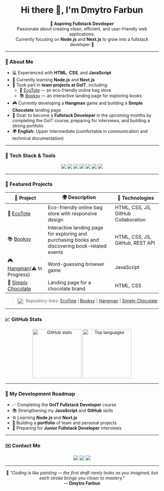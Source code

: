 <h1 align="center">Hi there 👋, I'm Dmytro Farbun</h1>

<p align="center">
  <b>🎯 Aspiring Fullstack Developer</b><br>
  Passionate about creating clean, efficient, and user-friendly web applications.<br>
  Currently focusing on <b>Node.js</b> and <b>Next.js</b> to grow into a fullstack developer 🚀
</p>

---

### 👤 About Me
- 💻 Experienced with **HTML**, **CSS**, and **JavaScript**  
- 🌱 Currently learning **Node.js** and **Next.js**  
- 👥 Took part in **team projects at GoIT**, including:  
  - 👜 [EcoTote](https://diamond-foxua.github.io/ecotote/) — an eco-friendly online bag store  
  - 📚 [Booksy](https://diamond-foxua.github.io/codeV1be-js/) — an interactive landing page for exploring books  
- 🎮 Currently developing a **Hangman** game and building a **Simple Chocolate** landing page  
- 🎯 Goal: to become a **Fullstack Developer** in the upcoming months by completing the GoIT course, preparing for interviews, and building a strong portfolio  
- 🌍 **English:** Upper Intermediate (comfortable in communication and technical documentation)

---

### 🧰 Tech Stack & Tools

<p align="center">
  <!-- Frontend -->
  <img src="https://img.shields.io/badge/HTML5-E34F26?style=for-the-badge&logo=html5&logoColor=white"/>
  <img src="https://img.shields.io/badge/CSS3-1572B6?style=for-the-badge&logo=css3&logoColor=white"/>
  <img src="https://img.shields.io/badge/JavaScript-F7DF1E?style=for-the-badge&logo=javascript&logoColor=black"/>
  <!-- <img src="https://img.shields.io/badge/Next.js-000000?style=for-the-badge&logo=next.js&logoColor=white"/> -->

  <!-- Backend -->
  <!-- <img src="https://img.shields.io/badge/Node.js-43853D?style=for-the-badge&logo=node.js&logoColor=white"/> -->

  <!-- Tools -->
  <img src="https://img.shields.io/badge/Git-F05032?style=for-the-badge&logo=git&logoColor=white"/>
  <img src="https://img.shields.io/badge/GitHub-181717?style=for-the-badge&logo=github&logoColor=white"/>
  <img src="https://img.shields.io/badge/VS_Code-0078D4?style=for-the-badge&logo=visualstudiocode&logoColor=white"/>
  <img src="https://img.shields.io/badge/Figma-F24E1E?style=for-the-badge&logo=figma&logoColor=white"/>
</p>

---

### 🧩 Featured Projects

| 🧠 Project | 🌍 Description | 🧰 Technologies |
|------------|----------------|----------------|
| 👜 [EcoTote](https://diamond-foxua.github.io/ecotote/) | Eco-friendly online bag store with responsive design | HTML, CSS, JS, GitHub Collaboration |
| 📚 [Booksy](https://diamond-foxua.github.io/codeV1be-js/) | Interactive landing page for exploring and purchasing books and discovering book-related events | HTML, CSS, JS, GitHub, REST API |
| 🎮 [Hangman](https://github.com/Diamond-FoxUA/hangman)(⚠️ In Progress) | Word-guessing browser game | JavaScript |
| 🍫 [Simply Chocolate](https://diamond-foxua.github.io/simple-chocolate/) | Landing page for a chocolate brand | HTML, CSS |

> <img src="https://cdn.jsdelivr.net/gh/devicons/devicon/icons/github/github-original.svg" width="20" alt="GitHub" style="vertical-align:middle; margin-right:4px;" /> *Repository links:*
[EcoTote](https://github.com/Diamond-FoxUA/ecotote) | [Booksy](https://github.com/Diamond-FoxUA/codeV1be-js) | [Hangman](https://github.com/Diamond-FoxUA/hangman) | [Simply Chocolate](https://github.com/Diamond-FoxUA/simple-chocolate)

---

### 📈 GitHub Stats
<p align="center">
  <img src="https://github-readme-stats.vercel.app/api?username=Diamond-FoxUA&show_icons=true&theme=radical" alt="GitHub stats" height="160"/>
  <img src="https://github-readme-stats.vercel.app/api/top-langs/?username=Diamond-FoxUA&layout=compact&theme=radical" alt="Top languages" height="160"/>
</p>

---

### 🧭 My Development Roadmap
- ✅ Completing the **GoIT Fullstack Developer** course  
- 📚 Strengthening my **JavaScript** and **GitHub** skills  
- ⚙️ Learning **Node.js** and **Next.js**  
- 🧩 Building a **portfolio** of team and personal projects  
- 🎯 Preparing for **Junior Fullstack Developer** interviews  

---

### ✉️ Contact Me
<p align="center">
  <a href="https://www.linkedin.com/in/dmytro-farbun-54458638b"><img src="https://img.shields.io/badge/LinkedIn-0077B5?style=for-the-badge&logo=linkedin&logoColor=white"/></a>
  <a href="https://t.me/X_Diamond_Fox_X"><img src="https://img.shields.io/badge/Telegram-26A5E4?style=for-the-badge&logo=telegram&logoColor=white"/></a>
  <a href="mailto:dimofarb@gmail.com"><img src="https://img.shields.io/badge/Email-D14836?style=for-the-badge&logo=gmail&logoColor=white"/></a>
</p>

---

<p align="center">
  🎨 <i>"Coding is like painting — the first draft rarely looks as you imagined, but each stroke brings you closer to mastery."</i><br>
  — <b>Dmytro Farbun</b>
